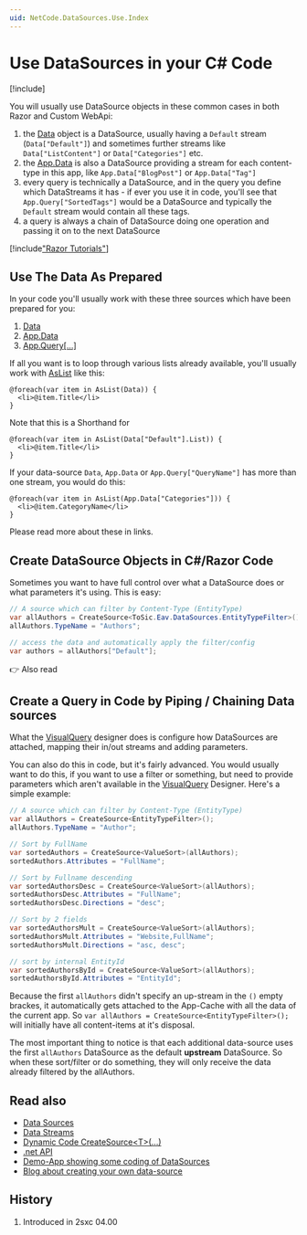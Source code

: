 ```yaml
---
uid: NetCode.DataSources.Use.Index
---
```


# Use DataSources in your C# Code

[!include[](~/pages/basics/stack/_shared-float-summary.md)]
<style>.context-box-summary .datasource, .context-box-summary .process-razor-app, .context-box-summary .process-web-api-app { visibility: visible; } </style>


You will usually use DataSource objects in these common cases in both Razor and Custom WebApi:

1. the [Data](xref:NetCode.DynamicCode.Data) object is a DataSource, usually having a `Default` stream (`Data["Default"]`) and sometimes further streams like `Data["ListContent"]` or `Data["Categories"]` etc.
1. the [App.Data](xref:NetCode.DynamicCode.Objects.App.Data) is also a DataSource providing a stream for each content-type in this app, like `App.Data["BlogPost"]` or `App.Data["Tag"]`
1. every query is technically a DataSource, and in the query you define which DataStreams it has - if ever you use it in code, you'll see that `App.Query["SortedTags"]` would be a DataSource and typically the `Default` stream would contain all these tags.
1. a query is always a chain of DataSource doing one operation and passing it on to the next DataSource

[!include["Razor Tutorials"](~/shared/tutorials/razor.md)]

## Use The Data As Prepared

In your code you'll usually work with these three sources which have been prepared for you:

1. [Data](xref:NetCode.DynamicCode.Data)
1. [App.Data](xref:NetCode.DynamicCode.Objects.App.Data)
1. [App.Query[...]](xref:NetCode.DynamicCode.Objects.App.Query)

If all you want is to loop through various lists already available, you'll usually work with [AsList](xref:NetCode.DynamicCode.AsList) like this:

```razor
@foreach(var item in AsList(Data)) {
  <li>@item.Title</li>
}
```

Note that this is a Shorthand for

```razor
@foreach(var item in AsList(Data["Default"].List)) {
  <li>@item.Title</li>
}
```

If your data-source `Data`, `App.Data` or `App.Query["QueryName"]` has more than one stream, you would do this:

```razor
@foreach(var item in AsList(App.Data["Categories"])) {
  <li>@item.CategoryName</li>
}
```

Please read more about these in links. 

## Create DataSource Objects in C#/Razor Code

Sometimes you want to have full control over what a DataSource does or what parameters it's using. This is easy: 

```cs
// A source which can filter by Content-Type (EntityType)
var allAuthors = CreateSource<ToSic.Eav.DataSources.EntityTypeFilter>();
allAuthors.TypeName = "Authors";

// access the data and automatically apply the filter/config
var authors = allAuthors["Default"]; 
``` 

👉 Also read [](xref:NetCode.DataSources.Use.DataSourceParameters)

##  Create a Query in Code by Piping / Chaining Data sources

What the [VisualQuery](xref:Basics.Query.VisualQuery.Index) designer does is configure how DataSources are attached, mapping their in/out streams and adding parameters. 

You can also do this in code, but it's fairly advanced. You would usually want to do this, if you want to use a filter or something, but need to provide parameters which aren't available in the [VisualQuery](xref:Basics.Query.VisualQuery.Index) Designer. Here's a simple example:

```cs
// A source which can filter by Content-Type (EntityType)
var allAuthors = CreateSource<EntityTypeFilter>();
allAuthors.TypeName = "Author";

// Sort by FullName
var sortedAuthors = CreateSource<ValueSort>(allAuthors);
sortedAuthors.Attributes = "FullName";

// Sort by Fullname descending
var sortedAuthorsDesc = CreateSource<ValueSort>(allAuthors);
sortedAuthorsDesc.Attributes = "FullName";
sortedAuthorsDesc.Directions = "desc";

// Sort by 2 fields
var sortedAuthorsMult = CreateSource<ValueSort>(allAuthors);
sortedAuthorsMult.Attributes = "Website,FullName";
sortedAuthorsMult.Directions = "asc, desc";

// sort by internal EntityId
var sortedAuthorsById = CreateSource<ValueSort>(allAuthors);
sortedAuthorsById.Attributes = "EntityId";
```

Because the first `allAuthors` didn't specify an up-stream in the `()` empty brackes, it automatically gets attached to the App-Cache with all the data of the current app. So `var allAuthors = CreateSource<EntityTypeFilter>();` will initially have all content-items at it's disposal. 

The most important thing to notice is that each additional data-source uses the first `allAuthors` DataSource as the default **upstream** DataSource. So when these sort/filter or do something, they will only receive the data already filtered by the allAuthors.


## Read also

* [Data Sources](xref:NetCode.DataSources.DataSource)
* [Data Streams](xref:ToSic.Eav.DataSource.IDataStream)
* [Dynamic Code CreateSource\<T\>(...)](xref:NetCode.DynamicCode.CreateSource)
* [.net API](xref:ToSic.Sxc.Code.IDynamicCode.CreateSource*)
* [Demo-App showing some coding of DataSources][app-ds-code]
* [Blog about creating your own data-source](xref:Blog.CustomDataSource)


## History

1. Introduced in 2sxc 04.00


[app-ds-code]: http://2sxc.org/en/apps/app/tutorial-use-a-custom-developed-datasource
